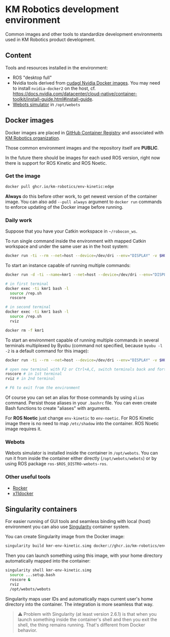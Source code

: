 # KM Robotics development environment

Common images and other tools to standardize development environments used in KM Robotics product development.

## Content

Tools and resources installed in the environment:

* ROS "desktop full"
* Nvidia tools derived from [cudagl Nvidia Docker images](https://hub.docker.com/r/nvidia/cudagl). You may need to install `nvidia-docker2` on the host, cf. https://docs.nvidia.com/datacenter/cloud-native/container-toolkit/install-guide.html#install-guide.
* [Webots simulator](https://cyberbotics.com/) in `/opt/webots`

## Docker images

Docker images are placed in [GitHub Container Registry](https://github.com/orgs/km-robotics/packages) and associated with [KM Robotics organization](https://github.com/km-robotics).

Those common environment images and the repository itself are __PUBLIC__.

In the future there should be images for each used ROS version, right now there is support for ROS Kinetic and ROS Noetic.

### Get the image

```bash
docker pull ghcr.io/km-robotics/env-kinetic:edge
```

**Always** do this before other work, to get newest version of the container image. You can also add `--pull always` argument to `docker run` commands to enforce updating of the Docker image before running.

### Daily work

Suppose that you have your Catkin workspace in `~/robocon_ws`.

To run single command inside the environment with mapped Catkin workspace and under the same user as in the host system:

```bash
docker run -ti --rm --net=host --device=/dev/dri --env="DISPLAY" -v $HOME/.Xauthority:/$HOME/.Xauthority:rw -v /etc/passwd:/etc/passwd:ro -v /etc/shadow:/etc/shadow:ro --user $UID -v $HOME/robocon_ws:$HOME/robocon_ws -e APP_WS=$HOME/robocon_ws ghcr.io/km-robotics/env-kinetic:edge CMD
```

To start an instance capable of running multiple commands:

```bash
docker run -d -ti --name=kmr1 --net=host --device=/dev/dri --env="DISPLAY" -v $HOME/.Xauthority:/$HOME/.Xauthority:rw -v /etc/passwd:/etc/passwd:ro -v /etc/shadow:/etc/shadow:ro --user $UID -v $HOME/robocon_ws:$HOME/robocon_ws -e APP_WS=$HOME/robocon_ws ghcr.io/km-robotics/env-kinetic:edge bash

# in first terminal
docker exec -ti kmr1 bash -l
  source /rep.sh
  roscore

# in second terminal
docker exec -ti kmr1 bash -l
  source /rep.sh
  rviz

docker rm -f kmr1
```

To start an environment capable of running multiple commands in several terminals multiplexed by Byobu (command not specified, because `byobu -l -2` is a default command for this image):

```bash
docker run -ti --rm --net=host --device=/dev/dri --env="DISPLAY" -v $HOME/.Xauthority:/$HOME/.Xauthority:rw -v /etc/passwd:/etc/passwd:ro -v /etc/shadow:/etc/shadow:ro --user $UID -v $HOME/robocon_ws:$HOME/robocon_ws -e APP_WS=$HOME/robocon_ws ghcr.io/km-robotics/env-kinetic:edge

# open new terminal with F2 or Ctrl+A,C, switch terminals back and forth with F3 or Ctrl+A,P and F4 or Ctrl+A,N, close terminal with Ctrl+A,K; use Esc,number instead of Fnumber in applications such as Midnight Commander
roscore # in 1st terminal
rviz # in 2nd terminal

# F6 to exit from the environment
```

Of course you can set an alias for those commands by using `alias` command. Persist those aliases in your `.bashrc` file. You can even create Bash functions to create "aliases" with arguments.

For **ROS Noetic** just change `env-kinetic` to `env-noetic`. For ROS Kinetic image there is no need to map `/etc/shadow` into the container. ROS Noetic image requires it.

### Webots

Webots simulator is installed inside the container in `/opt/webots`. You can run it from inside the container either directly (`/opt/webots/webots`) or by using ROS package `ros-$ROS_DISTRO-webots-ros`.

### Other useful tools

* [Rocker](https://github.com/osrf/rocker)
* [x11docker](https://github.com/mviereck/x11docker)

## Singularity containers

For easier running of GUI tools and seamless binding with local (host) environment you can also use [Singularity](https://sylabs.io/singularity/) container system.

You can create Singularity image from the Docker image:

```bash
singularity build kmr-env-kinetic.simg docker://ghcr.io/km-robotics/env-kinetic:edge
```

Then you can launch something using this image, with your home directory automatically mapped into the container:

```bash
singularity shell kmr-env-kinetic.simg
  source ...setup.bash
  roscore &
  rviz
  /opt/webots/webots
```

Singularity maps user IDs and automatically maps current user's home directory into the container. The integration is more seamless that way.

> :warning: Problem with Singularity (at least version 2.6.1) is that when you launch something inside the container's shell and then you exit the shell, the thing remains running. That's different from Docker behavior.
